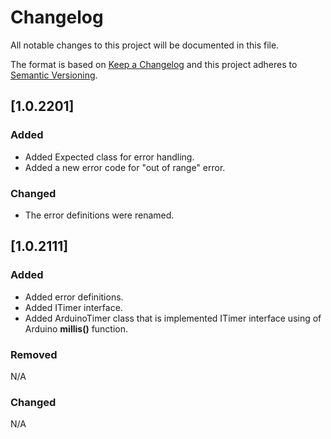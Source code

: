 # Changelog
All notable changes to this project will be documented in this file.

The format is based on [Keep a Changelog](http://keepachangelog.com/en/1.0.0/)
and this project adheres to [Semantic Versioning](http://semver.org/spec/v2.0.0.html).

## [1.0.2201]
### Added
- Added Expected<T> class for error handling.
- Added a new error code for "out of range" error.

### Changed
- The error definitions were renamed.

## [1.0.2111]
### Added
- Added error definitions.
- Added ITimer interface.
- Added ArduinoTimer class that is implemented ITimer interface using of Arduino __millis()__ function.

### Removed
N/A

### Changed
N/A